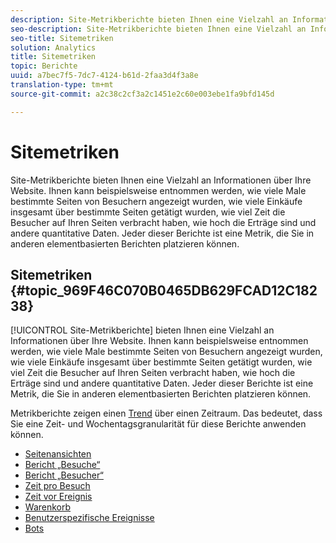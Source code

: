 ```yaml
---
description: Site-Metrikberichte bieten Ihnen eine Vielzahl an Informationen über Ihre Website. Ihnen kann beispielsweise entnommen werden, wie viele Male bestimmte Seiten von Besuchern angezeigt wurden, wie viele Einkäufe insgesamt über bestimmte Seiten getätigt wurden, wie viel Zeit die Besucher auf Ihren Seiten verbracht haben, wie hoch die Erträge sind und andere quantitative Daten. Jeder dieser Berichte ist eine Metrik, die Sie in anderen elementbasierten Berichten platzieren können.
seo-description: Site-Metrikberichte bieten Ihnen eine Vielzahl an Informationen über Ihre Website. Ihnen kann beispielsweise entnommen werden, wie viele Male bestimmte Seiten von Besuchern angezeigt wurden, wie viele Einkäufe insgesamt über bestimmte Seiten getätigt wurden, wie viel Zeit die Besucher auf Ihren Seiten verbracht haben, wie hoch die Erträge sind und andere quantitative Daten. Jeder dieser Berichte ist eine Metrik, die Sie in anderen elementbasierten Berichten platzieren können.
seo-title: Sitemetriken
solution: Analytics
title: Sitemetriken
topic: Berichte
uuid: a7bec7f5-7dc7-4124-b61d-2faa3d4f3a8e
translation-type: tm+mt
source-git-commit: a2c38c2cf3a2c1451e2c60e003ebe1fa9bfd145d

---
```



# Sitemetriken

Site-Metrikberichte bieten Ihnen eine Vielzahl an Informationen über Ihre Website. Ihnen kann beispielsweise entnommen werden, wie viele Male bestimmte Seiten von Besuchern angezeigt wurden, wie viele Einkäufe insgesamt über bestimmte Seiten getätigt wurden, wie viel Zeit die Besucher auf Ihren Seiten verbracht haben, wie hoch die Erträge sind und andere quantitative Daten. Jeder dieser Berichte ist eine Metrik, die Sie in anderen elementbasierten Berichten platzieren können.

## Sitemetriken {#topic_969F46C070B0465DB629FCAD12C18238}

[!UICONTROL Site-Metrikberichte] bieten Ihnen eine Vielzahl an Informationen über Ihre Website. Ihnen kann beispielsweise entnommen werden, wie viele Male bestimmte Seiten von Besuchern angezeigt wurden, wie viele Einkäufe insgesamt über bestimmte Seiten getätigt wurden, wie viel Zeit die Besucher auf Ihren Seiten verbracht haben, wie hoch die Erträge sind und andere quantitative Daten. Jeder dieser Berichte ist eine Metrik, die Sie in anderen elementbasierten Berichten platzieren können.

Metrikberichte zeigen einen [Trend](/help/components/c-variables/dimensionslist/reports-types.md) über einen Zeitraum. Das bedeutet, dass Sie eine Zeit- und Wochentagsgranularität für diese Berichte anwenden können.

* [Seitenansichten](../../../components/c-variables/dimensionslist/reports-page-views.md#concept_332C9BDFD6C1495C8362860478B9BA33)
* [Bericht „Besuche“](../../../components/c-variables/dimensionslist/reports-visits.md#concept_50CA55CF2A41430CBC754AEEEE6023A9)
* [Bericht „Besucher“](../../../components/c-variables/dimensionslist/reports-visitors.md#concept_7371DAB5DA474D03A2D1448F151E011B)
* [Zeit pro Besuch](../../../components/c-variables/dimensionslist/reports-time-spent-per-visit.md#concept_E3D0FEC81E1F4987B39CC467F19FFCFF)
* [Zeit vor Ereignis](../../../components/c-variables/dimensionslist/reports-time-prior-to-event.md#concept_00820DACA2F24EE6A83B0FB211BE6907)
* [Warenkorb](../../../components/c-variables/dimensionslist/reports-shopping-cart.md#concept_6AEC5A6C707B46B790C1A79E72F9A339)
* [Benutzerspezifische Ereignisse](../../../components/c-variables/dimensionslist/reports-custom-events.md#concept_9337B2FB8A3F417BA8689FE7FD64629F)
* [Bots](../../../components/c-variables/dimensionslist/reports-bots.md#concept_15E1C8514EF54581A9467877F62426EC)

